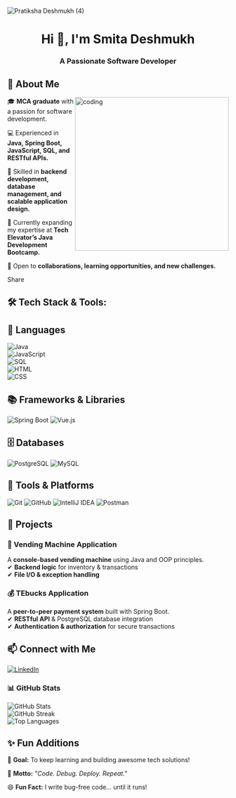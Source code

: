 ![Pratiksha Deshmukh (4)](https://github.com/user-attachments/assets/9aec0941-cdd0-4e54-841d-7ca4b7e27234)

<h1 align="center">Hi 👋, I'm Smita Deshmukh</h1>
<h3 align="center">A Passionate Software Developer</h3>
<h2>🚀 About Me</h2>
<img align="right" alt="coding" width="350" src="https://cdn.dribbble.com/users/17707/screenshots/2413754/rrr.gif">

<p>🎓 <strong>MCA graduate</strong> with a passion for software development.</p>

<p>💻 Experienced in <strong>Java, Spring Boot, JavaScript, SQL, and RESTful APIs.</strong></p>


<p>🔧 Skilled in <strong>backend development, database management, and scalable application design.</strong></p>

<p>🚀 Currently expanding my expertise at <strong>Tech Elevator’s Java Development Bootcamp.</strong></p>

<p>🤝 Open to <strong>collaborations, learning opportunities, and new challenges.</strong></p>
Share



## 🛠 Tech Stack & Tools:
## 🚀 Languages

![Java](https://img.shields.io/badge/Java-ED8B00?style=for-the-badge&logo=openjdk&logoColor=white)  
![JavaScript](https://img.shields.io/badge/JavaScript-F7DF1E?style=for-the-badge&logo=javascript&logoColor=black)  
![SQL](https://img.shields.io/badge/SQL-4479A1?style=for-the-badge&logo=mysql&logoColor=white)  
![HTML](https://img.shields.io/badge/HTML-E34F26?style=for-the-badge&logo=html5&logoColor=white)  
![CSS](https://img.shields.io/badge/CSS-1572B6?style=for-the-badge&logo=css3&logoColor=white) 

## 📚 Frameworks & Libraries

![Spring Boot](https://img.shields.io/badge/Spring_Boot-6DB33F?style=for-the-badge&logo=spring&logoColor=white)  ![Vue.js](https://img.shields.io/badge/Vue.js-4FC08D?style=for-the-badge&logo=vue.js&logoColor=white)  


## 🗄️ Databases

![PostgreSQL](https://img.shields.io/badge/PostgreSQL-316192?style=for-the-badge&logo=postgresql&logoColor=white)  ![MySQL](https://img.shields.io/badge/MySQL-4479A1?style=for-the-badge&logo=mysql&logoColor=white)  

## 🔧 Tools & Platforms

![Git](https://img.shields.io/badge/Git-F05032?style=for-the-badge&logo=git&logoColor=white)  ![GitHub](https://img.shields.io/badge/GitHub-181717?style=for-the-badge&logo=github&logoColor=white)  ![IntelliJ IDEA](https://img.shields.io/badge/IntelliJ_IDEA-000000?style=for-the-badge&logo=intellij-idea&logoColor=white)  ![Postman](https://img.shields.io/badge/Postman-FF6C37?style=for-the-badge&logo=postman&logoColor=white) 


## 📌 Projects

### 🚀 Vending Machine Application  
A **console-based vending machine** using Java and OOP principles.  
✔ **Backend logic** for inventory & transactions  
✔ **File I/O & exception handling**  

### 💰 TEbucks Application  
A **peer-to-peer payment system** built with Spring Boot.  
✔ **RESTful API** & PostgreSQL database integration  
✔ **Authentication & authorization** for secure transactions  

## 📫 Connect with Me  
[![LinkedIn](https://img.shields.io/badge/LinkedIn-0077B5?style=for-the-badge&logo=linkedin&logoColor=white)](https://www.linkedin.com/in/smitadeshmukhdelware)  

### 📊 GitHub Stats  
![GitHub Stats](https://github-readme-stats.vercel.app/api?username=Smita1011&show_icons=true&theme=radical)  
![GitHub Streak](https://github-readme-streak-stats.herokuapp.com/?user=Smita1011&theme=radical)  
![Top Languages](https://github-readme-stats.vercel.app/api/top-langs/?username=Smita1011&layout=compact&theme=radical)  
<h2>✨ Fun Additions</h2>

<p>🎯 <strong>Goal:</strong> To keep learning and building awesome tech solutions!</p>
<p>🚀 <strong>Motto:</strong> <em>"Code. Debug. Deploy. Repeat."</em></p>
<p>😄 <strong>Fun Fact:</strong> I write bug-free code… until it runs!</p

